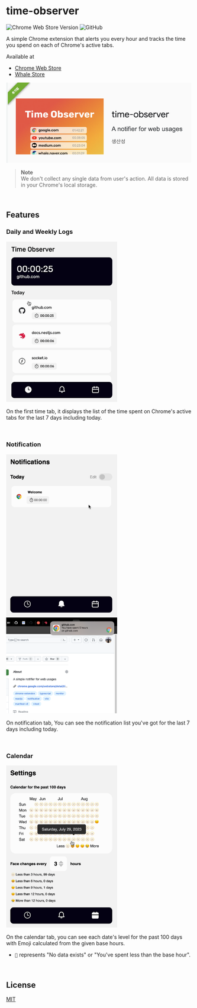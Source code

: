 # time-observer

![Chrome Web Store Version](https://img.shields.io/chrome-web-store/v/nmibmaaddiapdodcdgijdnhenafapfjo?logo=google-chrome&logoColor=%23eee) ![GitHub](https://img.shields.io/github/license/SeiwonPark/time-observer)

A simple Chrome extension that alerts you every hour and tracks the time you spend on each of Chrome's active tabs.

Available at

- [Chrome Web Store](https://chrome.google.com/webstore/detail/time-observer/nmibmaaddiapdodcdgijdnhenafapfjo)
- [Whale Store](https://store.whale.naver.com/detail/hehdhfeefgghfniacncmlfdnbhkpbifo)

<a href="https://chrome.google.com/webstore/detail/time-observer/nmibmaaddiapdodcdgijdnhenafapfjo">
<img width="500" src="./images/time-observer.png" alt="chrome-web-store" />
</a>

> **Note**  
> We don't collect any single data from user's action. All data is stored in your Chrome's local storage.

<br />

## Features

### Daily and Weekly Logs

<img width="300" src="./images/daily-weekly.gif" alt="daily-weekly" />

On the first time tab, it displays the list of the time spent on Chrome's active tabs for the last 7 days including today.

<br />

### Notification

<img width="300" src="./images/notification.gif" alt="notification" />

<img width="300" src="./images/alert.png" alt="alert" />

On notification tab, You can see the notification list you've got for the last 7 days including today.

<br />

### Calendar

<img width="300" src="./images/calendar.gif" alt="calendar" />

On the calendar tab, you can see each date's level for the past 100 days with Emoji calculated from the given base hours.

- `🫥` represents "No data exists" or "You've spent less than the base hour".

<br />

## License

[MIT](./LICENSE)
